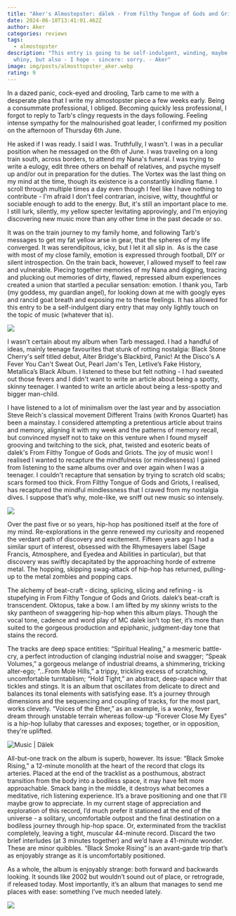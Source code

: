 ```yaml
---
title: "Aker's Almostopster: dälek - From Filthy Tongue of Gods and Griots"
date: 2024-06-10T13:41:01.462Z
author: Aker
categories: reviews
tags:
  - almostopster
description: "This entry is going to be self-indulgent, winding, maybe a bit
  whiny, but also - I hope - sincere: sorry. - Aker"
image: img/posts/almosttopster_aker.webp
rating: 9
---
```

<!--StartFragment-->

In a dazed panic, cock-eyed and drooling, Tarb came to me with a desperate plea that I write my almostopster piece a few weeks early. Being a consummate professional, I obliged. Becoming quickly less professional, I forgot to reply to Tarb's clingy requests in the days following. Feeling intense sympathy for the malnourished goat leader, I confirmed my position on the afternoon of Thursday 6th June. 

He asked if I was ready. I said I was. Truthfully, I wasn't. I was in a peculiar position when he messaged on the 6th of June. I was traveling on a long train south, across borders, to attend my Nana's funeral. I was trying to write a eulogy, edit three others on behalf of relatives, and psyche myself up and/or out in preparation for the duties. The Vortex was the last thing on my mind at the time, though its existence is a constantly kindling flame. I scroll through multiple times a day even though I feel like I have nothing to contribute - I'm afraid I don't feel contrarian, incisive, witty, thoughtful or sociable enough to add to the energy. But, it's still an important place to me. I still lurk, silently, my yellow specter levitating approvingly, and I’m enjoying discovering new music more than any other time in the past decade or so.

It was on the train journey to my family home, and following Tarb's messages to get my fat yellow arse in gear, that the spheres of my life converged. It was serendipitous, icky, but I let it all slip in.  As is the case with most of my close family, emotion is expressed through football, DIY or silent introspection. On the train back, however, I allowed myself to feel raw and vulnerable. Piecing together memories of my Nana and digging, tracing and plucking out memories of dirty, flawed, repressed album experiences created a union that startled a peculiar sensation: emotion. I thank you, Tarb (my goddess, my guardian angel), for looking down at me with googly eyes and rancid goat breath and exposing me to these feelings. It has allowed for this entry to be a self-indulgent diary entry that may only lightly touch on the topic of music (whatever that is).

![](img/posts/8te1na.gif)

I wasn't certain about my album when Tarb messaged. I had a handful of ideas, mainly teenage favourites that stunk of rotting nostalgia: Black Stone Cherry's self titled debut, Alter Bridge's Blackbird, Panic! At the Disco's A Fever You Can't Sweat Out, Pearl Jam's Ten, Letlive’s Fake History, Metallica’s Black Album. I listened to these but felt nothing - I had sweated out those fevers and I didn't want to write an article about being a spotty, skinny teenager. I wanted to write an article about being a less-spotty and bigger man-child. 

I have listened to a lot of minimalism over the last year and by association Steve Reich's classical movement Different Trains (with Kronos Quartet) has been a mainstay. I considered attempting a pretentious article about trains and memory, aligning it with my week and the patterns of memory recall, but convinced myself not to take on this venture when I found myself grooving and twitching to the sick, phat, twisted and esoteric beats of dalek's From Filthy Tongue of Gods and Griots. The joy of music won! I realised I wanted to recapture the mindfulness (or mindlessness) I gained from listening to the same albums over and over again when I was a teenager. I couldn't recapture that sensation by trying to scratch old scabs; scars formed too thick. From Filthy Tongue of Gods and Griots, I realised, has recaptured the mindful mindlessness that I craved from my nostalgia dives. I suppose that’s why, mole-like, we sniff out new music so intensely.

![](img/posts/dalek-from-filthy-tongue-of-gods-and-griots-cover-art.webp)

Over the past five or so years, hip-hop has positioned itself at the fore of my mind. Re-explorations in the genre renewed my curiosity and reopened the verdant path of discovery and excitement. Fifteen years ago I had a similar spurt of interest, obsessed with the Rhymesayers label (Sage Francis, Atmosphere, and Eyedea and Abilities in particular), but that discovery was swiftly decapitated by the approaching horde of extreme metal. The hopping, skipping swag-attack of hip-hop has returned, pulling-up to the metal zombies and popping caps.

The alchemy of beat-craft - dicing, splicing, slicing and refining - is stupefying in From Filthy Tongue of Gods and Griots. dalek’s beat-craft is transcendent. Oktopus, take a bow. I am lifted by my skinny wrists to the sky pantheon of swaggering hip-hop when this album plays. Though the vocal tone, cadence and word play of MC dalek isn’t top tier, it’s more than suited to the gorgeous production and epiphanic, judgment-day tone that stains the record. 

The tracks are deep space entities: “Spiritual Healing,” a mesmeric battle-cry, a perfect introduction of clanging industrial noise and swagger; “Speak Volumes,” a gorgeous melange of industrial dreams, a shimmering, tricking alter-ego; “...From Mole Hills,” a trippy, trickling excess of scratching, uncomfortable turntablism; “Hold Tight,” an abstract, deep-space whirr that tickles and stings. It is an album that oscillates from delicate to direct and balances its tonal elements with satisfying ease. It’s a journey through dimensions and the sequencing and coupling of tracks, for the most part, works cleverly. “Voices of the Ether,” as an example, is a wonky, fever dream through unstable terrain whereas follow-up “Forever Close My Eyes” is a hip-hop lullaby that caresses and exposes; together, or in opposition, they’re uplifted.

<!--StartFragment-->

![Music | Dälek](https://f4.bcbits.com/img/0028342428_10.jpg)

<!--EndFragment-->

All-but-one track on the album is superb, however. Its issue: “Black Smoke Rising,” a 12-minute monolith at the heart of the record that clogs its arteries. Placed at the end of the tracklist as a posthumous, abstract transition from the body into a bodiless space, it may have felt more approachable. Smack bang in the middle, it destroys what becomes a meditative, rich listening experience. It’s a brave positioning and one that I’ll maybe grow to appreciate. In my current stage of appreciation and exploration of this record, I’d much prefer it stationed at the end of the universe - a solitary, uncomfortable outpost and the final destination on a bodiless journey through hip-hop space. Or, exterminated from the tracklist completely, leaving a tight, muscular 44-minute record. Discard the two brief interludes (at 3 minutes together) and we’d have a 41-minute wonder. These are minor quibbles. “Black Smoke Rising” is an avant-garde trip that’s as enjoyably strange as it is uncomfortably positioned. 

As a whole, the album is enjoyably strange: both forward and backwards looking. It sounds like 2002 but wouldn’t sound out of place, or retrograde, if released today. Most importantly, it’s an album that manages to send me places with ease: something I’ve much needed lately. 



![](img/posts/8te2w7.gif)

<!--EndFragment-->